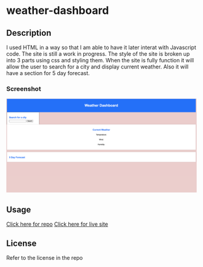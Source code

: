 # weather-dashboard


## Description

I used HTML in a way so that I am able to have it later interat with Javascript code. The site is still a work in progress. The style of the site is broken up into 3 parts using css and styling them. When the site is fully function it will allow the user to search for a city and display current weather. Also it will have a section for 5 day forecast. 

### Screenshot 
<img src="https://github.com/jtpham13/weather-dashboard/blob/main/screenshots/weatherboardapp.png"/>

## Usage

[Click here for repo](https://github.com/jtpham13/weather-dashboard)
[Click here for live site](https://jtpham13.github.io/weather-dashboard/)

## License

Refer to the license in the repo  